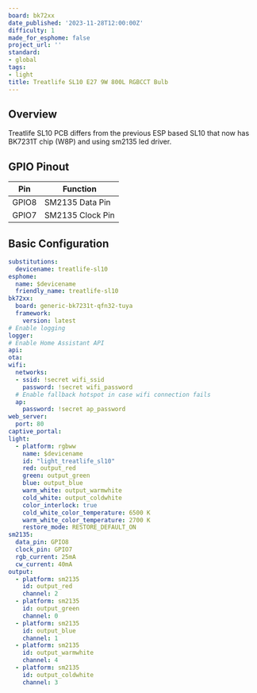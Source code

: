 ```yaml
---
board: bk72xx
date_published: '2023-11-28T12:00:00Z'
difficulty: 1
made_for_esphome: false
project_url: ''
standard:
- global
tags:
- light
title: Treatlife SL10 E27 9W 800L RGBCCT Bulb
---
```


## Overview

Treatlife SL10 PCB differs from the previous ESP based SL10 that now has BK7231T chip (W8P) and using sm2135 led driver.

## GPIO Pinout

| Pin    | Function                           |
| ------ | ---------------------------------- |
| GPIO8  | SM2135 Data Pin  |
| GPIO7  | SM2135 Clock Pin          |

## Basic Configuration

```yaml
substitutions:
  devicename: treatlife-sl10
esphome:
  name: $devicename
  friendly_name: treatlife-sl10
bk72xx:
  board: generic-bk7231t-qfn32-tuya
  framework:
    version: latest
# Enable logging
logger:
# Enable Home Assistant API
api:
ota:
wifi:
  networks:
  - ssid: !secret wifi_ssid
    password: !secret wifi_password
  # Enable fallback hotspot in case wifi connection fails
  ap:
    password: !secret ap_password
web_server:
  port: 80
captive_portal:
light:
  - platform: rgbww
    name: $devicename
    id: "light_treatlife_sl10"
    red: output_red
    green: output_green
    blue: output_blue
    warm_white: output_warmwhite
    cold_white: output_coldwhite
    color_interlock: true
    cold_white_color_temperature: 6500 K
    warm_white_color_temperature: 2700 K
    restore_mode: RESTORE_DEFAULT_ON
sm2135:
  data_pin: GPIO8
  clock_pin: GPIO7
  rgb_current: 25mA
  cw_current: 40mA
output:
  - platform: sm2135
    id: output_red
    channel: 2
  - platform: sm2135
    id: output_green
    channel: 0
  - platform: sm2135
    id: output_blue
    channel: 1
  - platform: sm2135
    id: output_warmwhite
    channel: 4
  - platform: sm2135
    id: output_coldwhite
    channel: 3
```